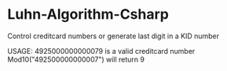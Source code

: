 # Luhn-Algorithm-Csharp
Control creditcard numbers or generate last digit in a KID number


USAGE:
4925000000000079 is a valid creditcard number
Mod10("492500000000007") will return 9
